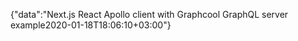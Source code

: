 {"data":"Next.js React Apollo client with Graphcool GraphQL server example2020-01-18T18:06:10+03:00"}
